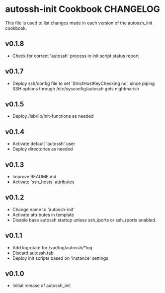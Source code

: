autossh-init Cookbook CHANGELOG
===============================
This file is used to list changes made in each version of the
autossh_init cookbook.

v0.1.8
------
- Check for correct 'autossh' process in init script status report

v0.1.7
------
- Deploy ssh/config file to set 'StrictHostKeyChecking no',
  since piping SSH options through /etc/sysconfig/autossh gets nightmarish

v0.1.5
------
- Deploy /lsb/lib/init-functions as needed

v0.1.4
------
- Activate default 'autossh' user
- Deploy directories as needed

v0.1.3
------
- Improve README.md
- Activate 'ssh_hosts' attributes

v0.1.2
------
- Change name to 'autossh-init'
- Activate attributes in template
- Disable base autossh startup unless ssh_lports or ssh_rports enabled.

v0.1.1
------
- Add logrotate for /var/log/autossh/*log
- Discard autossh.tab
- Deploy init scripts based on 'instance' settings

v0.1.0
------
- Initial release of autossh_init
